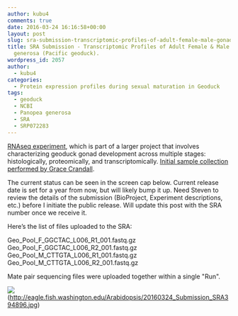 ```yaml
---
author: kubu4
comments: true
date: 2016-03-24 16:16:58+00:00
layout: post
slug: sra-submission-transcriptomic-profiles-of-adult-female-male-gonads-in-panopea-generosa-pacific-geoduck
title: SRA Submission - Transcriptomic Profiles of Adult Female & Male Gonads in Panopea
  generosa (Pacific geoduck).
wordpress_id: 2057
author:
  - kubu4
categories:
  - Protein expression profiles during sexual maturation in Geoduck
tags:
  - geoduck
  - NCBI
  - Panopea generosa
  - SRA
  - SRP072283
---
```


[RNAseq experiment](category/protein-expression-profiles-during-sexual-maturation-in-geoduck.html), which is part of a larger project that involves characterizing geoduck gonad development across multiple stages: histologically, proteomically, and transcriptomically. [Initial sample collection performed by Grace Crandall](https://genefish.wikispaces.com/Grace's+Notebook).

The current status can be seen in the screen cap below. Current release date is set for a year from now, but will likely bump it up. Need Steven to review the details of the submission (BioProject, Experiment descriptions, etc.) before I initiate the public release. Will update this post with the SRA number once we receive it.

Here’s the list of files uploaded to the SRA:

Geo_Pool_F_GGCTAC_L006_R1_001.fastq.gz
Geo_Pool_F_GGCTAC_L006_R2_001.fastq.gz
Geo_Pool_M_CTTGTA_L006_R1_001.fastq.gz
Geo_Pool_M_CTTGTA_L006_R2_001.fastq.gz

Mate pair sequencing files were uploaded together within a single "Run".

![](https://eagle.fish.washington.edu/Arabidopsis/20160324_Submission_SRA394896.jpg)(http://eagle.fish.washington.edu/Arabidopsis/20160324_Submission_SRA394896.jpg)
